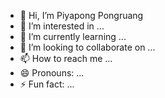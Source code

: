 - 👋 Hi, I’m Piyapong Pongruang
- 👀 I’m interested in ...
- 🌱 I’m currently learning ...
- 💞️ I’m looking to collaborate on ...
- 📫 How to reach me ...
- 😄 Pronouns: ...
- ⚡ Fun fact: ...

<!---
piyapongpongruangstd/piyapongpongruangstd is a ✨ special ✨ repository because its `README.md` (this file) appears on your GitHub profile.
You can click the Preview link to take a look at your changes.
--->
